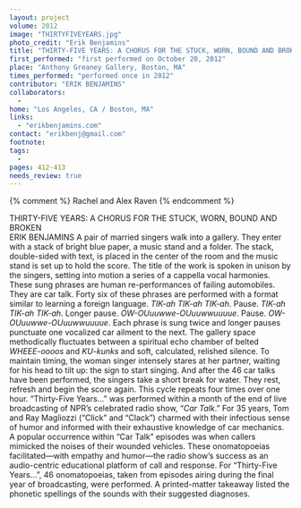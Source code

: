 ```yaml
---
layout: project
volume: 2012
image: "THIRTYFIVEYEARS.jpg"
photo_credit: "Erik Benjamins"
title: "THIRTY-FIVE YEARS: A CHORUS FOR THE STUCK, WORN, BOUND AND BROKEN"
first_performed: "first performed on October 20, 2012"
place: "Anthony Greaney Gallery, Boston, MA"
times_performed: "performed once in 2012"
contributor: "ERIK BENJAMINS"
collaborators: 
  - 
home: "Los Angeles, CA / Boston, MA"
links: 
  - "erikbenjamins.com"
contact: "erikbenj@gmail.com"
footnote: 
tags: 
  - 
pages: 412-413
needs_review: true
---
```


{% comment %} 
Rachel and Alex Raven
{% endcomment %}

 THIRTY-FIVE YEARS: A CHORUS FOR THE STUCK, WORN, BOUND AND BROKEN  
 ERIK BENJAMINS 
 A pair of married singers walk into a gallery. They enter with a stack of bright blue paper, a music stand and a folder. The stack, double-sided with text, is placed in the center of the room and the music stand is set up to hold the score. The title of the work is spoken in unison by the singers, setting into motion a series of a cappella vocal harmonies. These sung phrases are human re-performances of failing automobiles. They are car talk. Forty six of these phrases are performed with a format similar to learning a foreign language. <em>TIK-ah TIK-ah TIK-ah</em>. Pause. <em>TIK-ah TIK-ah TIK-ah</em>. Longer pause. <em>OW-OUuuwwe-OUuuwwuuuue</em>. Pause. <em>OW-OUuuwwe-OUuuwwuuuue</em>. Each phrase is sung twice and longer pauses punctuate one vocalized car ailment to the next. The gallery space methodically fluctuates between a spiritual echo chamber of belted <em>WHEEE-oooos</em> and <em>KU-kunks</em> and soft, calculated, relished silence. To maintain timing, the woman singer intensely stares at her partner, waiting for his head to tilt up: the sign to start singing. And after the 46 car talks have been performed, the singers take a short break for water. They rest, refresh and begin the score again. This cycle repeats four times over one hour. 
 “Thirty-Five Years…” was performed within a month of the end of live broadcasting of NPR’s celebrated radio show, “<em>Car Talk</em>.” For 35 years, Tom and Ray Magliozzi (“Click” and “Clack”) charmed with their infectious sense of humor and informed with their exhaustive knowledge of car mechanics. A popular occurrence within “Car Talk” episodes was when callers mimicked the noises of their wounded vehicles. These onomatopoeias facilitated—with empathy and humor—the radio show’s success as an audio-centric educational platform of call and response. For “Thirty-Five Years…”, 46 onomatopoeias, taken from episodes airing during the final year of broadcasting, were performed. A printed-matter takeaway listed the phonetic spellings of the sounds with their suggested diagnoses. 
